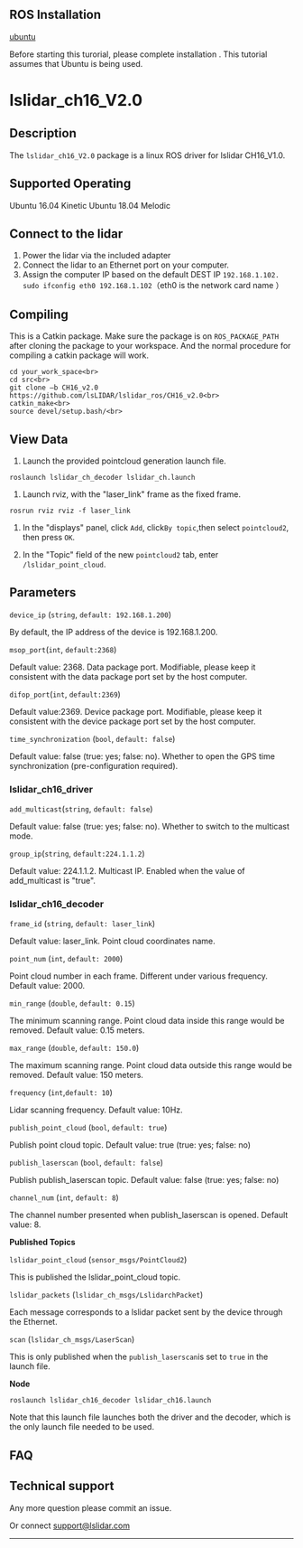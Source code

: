ROS Installation
-----

[ubuntu](http://wiki.ros.org/Installation/Ubuntu)

Before starting this turorial, please complete installation . This tutorial assumes that Ubuntu is being used.

# lslidar_ch16_V2.0

## Description

The `lslidar_ch16_V2.0` package is a linux ROS driver for lslidar CH16_V1.0.

Supported Operating
----

Ubuntu 16.04 Kinetic
Ubuntu 18.04 Melodic

## Connect to the lidar

1. Power the lidar via the included adapter
2. Connect the lidar to an Ethernet port on your computer.
3. Assign the computer IP based on the default DEST IP `192.168.1.102.` <br>`sudo ifconfig eth0 192.168.1.102`（eth0 is the network card name ）<br>

## Compiling

This is a Catkin package. Make sure the package is on `ROS_PACKAGE_PATH`  after cloning the package to your workspace. And the normal procedure for compiling a catkin package will work.

```
cd your_work_space<br>
cd src<br>
git clone –b CH16_v2.0 https://github.com/lsLIDAR/lslidar_ros/CH16_v2.0<br>
catkin_make<br>
source devel/setup.bash/<br>
```

## View Data

1. Launch the provided pointcloud generation launch file.

```
roslaunch lslidar_ch_decoder lslidar_ch.launch
```

1. Launch rviz, with the "laser_link" frame as the fixed frame.

```
rosrun rviz rviz -f laser_link
```

1. In the "displays" panel, click `Add`, click`By topic`,then select `pointcloud2`, then press `OK`.

2. In the "Topic" field of the new `pointcloud2` tab, enter `/lslidar_point_cloud`.

## **Parameters**

`device_ip` (`string`, `default: 192.168.1.200`)

By default, the IP address of the device is 192.168.1.200.

`msop_port`(`int`, `default:2368`)

Default value: 2368. Data package port. Modifiable, please keep it consistent with the data package port set by the host computer. 

`difop_port`(`int`, `default:2369`)

Default value:2369. Device package port. Modifiable, please keep it consistent with the device package port set by the host computer. 

`time_synchronization` (`bool`, `default: false`)

Default value: false (true: yes; false: no). Whether to open the GPS time synchronization (pre-configuration required). 


### lslidar_ch16_driver

`add_multicast`(`string`, `default: false`)

Default value: false (true: yes; false: no). Whether to switch to the multicast mode. 

`group_ip`(`string`, `default:224.1.1.2`)

Default value: 224.1.1.2. Multicast IP. Enabled when the value of add_multicast is "true".


### lslidar_ch16_decoder

`frame_id` (`string`, `default: laser_link`)

Default value: laser_link. Point cloud coordinates name.

`point_num` (`int`, `default: 2000`)

Point cloud number in each frame. Different under various frequency. Default value: 2000.

`min_range` (`double`, `default: 0.15`)

The minimum scanning range. Point cloud data inside this range would be removed. Default value: 0.15 meters.

`max_range` (`double`, `default: 150.0`)

The maximum scanning range. Point cloud data outside this range would be removed. Default value: 150 meters.

`frequency` (`int`,`default: 10`)

Lidar scanning frequency. Default value: 10Hz.

`publish_point_cloud` (`bool`, `default: true`)

Publish point cloud topic. Default value: true (true: yes; false: no)

`publish_laserscan` (`bool`, `default: false`)

Publish publish_laserscan topic. Default value: false (true: yes; false: no)

`channel_num` (`int`, `default: 8`)

The channel number presented when publish_laserscan is opened. Default value: 8.

**Published Topics**

`lslidar_point_cloud` (`sensor_msgs/PointCloud2`)

This is published the lslidar_point_cloud topic.

`lslidar_packets` (`lslidar_ch_msgs/LslidarchPacket`)

Each message corresponds to a lslidar packet sent by the device through the Ethernet.

`scan` (`lslidar_ch_msgs/LaserScan`)

This is only published when the `publish_laserscan`is set to `true` in the launch file.

**Node**

```
roslaunch lslidar_ch16_decoder lslidar_ch16.launch
```

Note that this launch file launches both the driver and the decoder, which is the only launch file needed to be used.


## FAQ

## Technical support

Any more question please commit an issue.

Or connect support@lslidar.com









****

